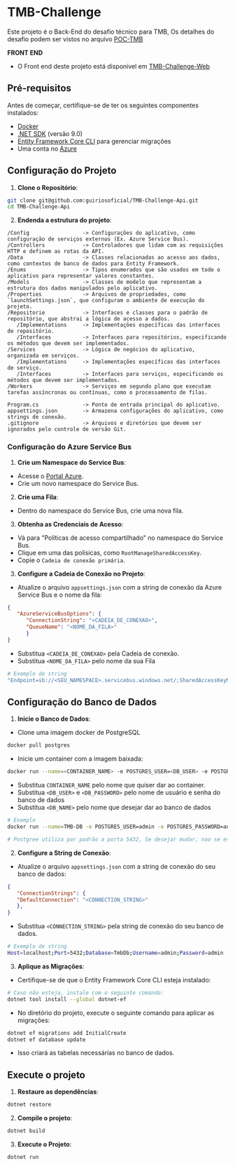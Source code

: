 # TMB-Challenge

Este projeto é o Back-End do desafio técnico para TMB,
Os detalhes do desafio podem ser vistos no arquivo [POC-TMB](https://github.com/guiriosoficial/TMB-Challenge-Api/blob/main/POC-TMB.pdf)

**FRONT END**
- O Front end deste projeto está disponível em [TMB-Challenge-Web](https://github.com/guiriosoficial/TMB-Challenge-Web)

## Pré-requisitos

Antes de começar, certifique-se de ter os seguintes componentes instalados:

- [Docker](https://www.docker.com/products/docker-desktop/)
- [.NET SDK](https://dotnet.microsoft.com/download) (versão 9.0)
- [Entity Framework Core CLI](https://docs.microsoft.com/ef/core/cli/dotnet) para gerenciar migrações
- Uma conta no [Azure](https://azure.microsoft.com/)

## Configuração do Projeto

1. **Clone o Repositório**:
```bash
git clone git@github.com:guiriosoficial/TMB-Challenge-Api.git
cd TMB-Challenge-Api
```

2. **Endenda a estrutura do projeto**:
```
/Config                 -> Configurações do aplicativo, como configuração de serviços externos (Ex. Azure Service Bus).
/Controllers            -> Controladores que lidam com as requisições HTTP e definem as rotas da API.
/Data                   -> Classes relacionadas ao acesso aos dados, como contextos de banco de dados para Entity Framework.
/Enums                  -> Tipos enumerados que são usados em todo o aplicativo para representar valores constantes.
/Models                 -> Classes de modelo que representam a estrutura dos dados manipulados pelo aplicativo.
/Properties             -> Arquivos de propriedades, como `launchSettings.json`, que configuram o ambiente de execução do projeto.
/Repositorie            -> Interfaces e classes para o padrão de repositório, que abstrai a lógica de acesso a dados.
   /Implementations     -> Implementações específicas das interfaces de repositório.
   /Interfaces          -> Interfaces para repositórios, especificando os métodos que devem ser implementados.
/Services               -> Lógica de negócios do aplicativo, organizada em serviços.
   /Implementations     -> Implementações específicas das interfaces de serviço.
   /Interfaces          -> Interfaces para serviços, especificando os métodos que devem ser implementados.
/Workers                -> Serviços em segundo plano que executam tarefas assíncronas ou contínuas, como o processamento de filas.

Program.cs              -> Ponto de entrada principal do aplicativo.
appsettings.json        -> Armazena configurações do aplicativo, como strings de conexão.
.gitignore              -> Arquivos e diretórios que devem ser ignorados pelo controle de versão Git.
```

### Configuração do Azure Service Bus

1. **Crie um Namespace do Service Bus**:
- Acesse o [Portal Azure](https://portal.azure.com/).
- Crie um novo namespace do Service Bus.

2. **Crie uma Fila**:
- Dentro do namespace do Service Bus, crie uma nova fila.

3. **Obtenha as Credenciais de Acesso**:
- Vá para "Políticas de acesso compartilhado" no namespace do Service Bus.
- Clique em uma das polísicas, como `RootManageSharedAccessKey`.
- Copie o `Cadeia de conexão primária`.

3. **Configure a Cadeia de Conexão no Projeto**:
- Atualize o arquivo `appsettings.json` com a string de conexão da Azure Service Bus e o nome da fila:
   
```json
{
   "AzureServiceBusOptions": {
      "ConnectionString": "<CADEIA_DE_CONEXAO>",
      "QueueName": "<NOME_DA_FILA>"
      }
}
```

- Substitua `<CADEIA_DE_CONEXAO>` pela Cadeia de conexão.
- Substitua `<NOME_DA_FILA>` pelo nome da sua Fila

```bash
# Exemplo de string
"Endpoint=sb://<SEU_NAMESPACE>.servicebus.windows.net/;SharedAccessKeyName=<NOME_DA_CHAVE_DE_ACESSP>;SharedAccessKey=<CHAVE_DE_ACESSO>",
```

## Configuração do Banco de Dados

1. **Inicie o Banco de Dados**:
- Clone uma imagem docker de PostgreSQL

```bash
docker pull postgres
```

- Inicie um container com a imagem baixada:

```bash
docker run --name=<CONTAINER_NAME> -e POSTGRES_USER=<DB_USER> -e POSTGRES_PASSWORD=<DB_PASSWORD> -e POSTGRES_DB=<DB_NAME> -p 5432:5432 -d postgres
```

- Substitua `CONTAINER_NAME` pelo nome que quiser dar ao container.
- Substitua `<DB_USER>` e `<DB_PASSWORD>` pelo nome de usuário e senha do banco de dados
- Substitua `<DB_NAME>` pelo nome que desejar dar ao banco de dados

```bash
# Exemplo
docker run --name=TMB-DB -e POSTGRES_USER=admin -e POSTGRES_PASSWORD=admin -e POSTGRES_DB=TmbDb -p 5432:5432 -d postgres

# Postgree utiliza por padrão a porta 5432, Se desejar mudar, nao se esqueça de ajudar a Connection String
```

2. **Configure a String de Conexão**:
- Atualize o arquivo `appsettings.json` com a string de conexão do seu banco de dados:

```json
{
   "ConnectionStrings": {
   "DefaultConnection": "<CONNECTION_STRING>"
   },
}
```

- Substitua `<CONNECTION_STRING>` pela string de conexão do seu banco de dados.

```bash
# Exemplo de string
Host=localhost;Port=5432;Database=TmbDb;Username=admin;Password=admin

```

3. **Aplique as Migrações**:
- Certifique-se de que o Entity Framework Core CLI esteja instalado:

```bash
# Caso não esteja, instale com o seguinte comando:
dotnet tool install --global dotnet-ef
```

- No diretório do projeto, execute o seguinte comando para aplicar as migrações:

```bash
dotnet ef migrations add InitialCreate
dotnet ef database update
```

- Isso criará as tabelas necessárias no banco de dados.

## Execute o projeto

1. **Restaure as dependências**:
```bash
dotnet restore
```

2. **Compile o projeto**:
```bash
dotnet build
```

3. **Execute o Projeto**:
```bash
dotnet run
```

